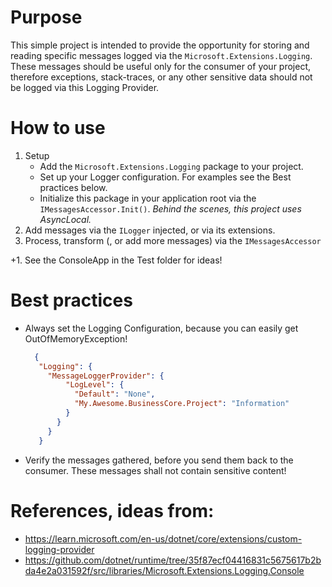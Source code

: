 ﻿# Purpose
This simple project is intended to provide the opportunity for storing and reading specific messages logged via the ```Microsoft.Extensions.Logging```.
These messages should be useful only for the consumer of your project, therefore exceptions, stack-traces, or any other sensitive data
should not be logged via this Logging Provider. 

# How to use
1. Setup
   * Add the ```Microsoft.Extensions.Logging``` package to your project.
   * Set up your Logger configuration. For examples see the Best practices below.
   * Initialize this package in your application root via the ```IMessagesAccessor.Init()```.
   _Behind the scenes, this project uses AsyncLocal._
2. Add messages via the ```ILogger``` injected, or via its extensions.
3. Process, transform (, or add more messages) via the ```IMessagesAccessor```

+1. See the ConsoleApp in the Test folder for ideas!

# Best practices
* Always set the Logging Configuration, because you can easily get OutOfMemoryException!
   ```json
     {
      "Logging": {
        "MessageLoggerProvider": {
            "LogLevel": {
              "Default": "None",
              "My.Awesome.BusinessCore.Project": "Information"
            }
          }
        }
      }
   ```
* Verify the messages gathered, before you send them back to the consumer. These messages shall not contain sensitive content!

# References, ideas from:
* https://learn.microsoft.com/en-us/dotnet/core/extensions/custom-logging-provider
* https://github.com/dotnet/runtime/tree/35f87ecf04416831c5675617b2bda4e2a031592f/src/libraries/Microsoft.Extensions.Logging.Console
